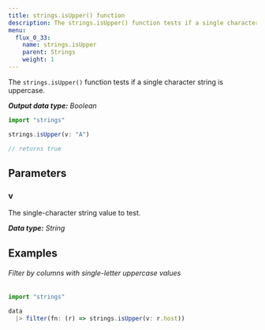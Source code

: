 ```yaml
---
title: strings.isUpper() function
description: The strings.isUpper() function tests if a single character string is uppercase.
menu:
  flux_0_33:
    name: strings.isUpper
    parent: Strings
    weight: 1
---
```


The `strings.isUpper()` function tests if a single character string is uppercase.

_**Output data type:** Boolean_

```js
import "strings"

strings.isUpper(v: "A")

// returns true
```

## Parameters

### v
The single-character string value to test.

_**Data type:** String_

## Examples

###### Filter by columns with single-letter uppercase values
```js
import "strings"

data
  |> filter(fn: (r) => strings.isUpper(v: r.host))
```
